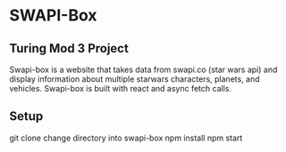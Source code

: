# SWAPI-Box

## Turing Mod 3 Project
Swapi-box is a website that takes data from swapi.co (star wars api) and display information about multiple starwars characters, planets, and vehicles. Swapi-box is built with react and async fetch calls.

## Setup
git clone 
change directory into swapi-box
npm install 
npm start


